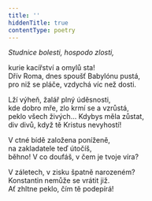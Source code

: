 ```yaml
---
title: ''
hiddenTitle: true
contentType: poetry
---
```


<section>

_Studnice bolesti, hospodo zlosti,_

kurie kacířství a omylů sta!  
Dřív Roma, dnes spoušť Babylónu pustá,  
pro niž se pláče, vzdychá víc než dosti.

</section>

<section>

Lží výheň, žalář plný úděsnosti,  
kde dobro mře, zlo krmí se a vzrůstá,  
peklo všech živých… Kdybys měla zůstat,  
div divů, když tě Kristus nevyhostí!

</section>

<section>

V ctné bídě založena poníženě,  
na zakladatele teď útočíš,  
běhno! V co doufáš, v čem je tvoje víra?

</section>

<section>

V záletech, v zisku špatně narozeném?  
Konstantin nemůže se vrátit již.  
Ať zhltne peklo, čím tě podepírá!

</section>
